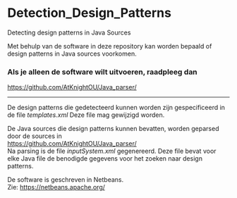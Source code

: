 # Detection_Design_Patterns
Detecting design patterns in Java Sources

Met behulp van de software in deze repository kan worden bepaald
of design patterns in Java sources voorkomen.

### Als je alleen de software wilt uitvoeren, raadpleeg dan 
https://github.com/AtKnightOU/Java_parser/

***

De design patterns die gedetecteerd kunnen worden zijn gespecificeerd
in de file *templates.xml* Deze file mag gewijzigd worden.

De Java sources die design patterns kunnen bevatten,
worden geparsed door de sources in 
\
https://github.com/AtKnightOU/Java_parser/ 
\
Na parsing is de file *inputSystem.xml* gegenereerd.
Deze file bevat voor elke Java file de benodigde gegevens voor het zoeken naar design patterns.

De software is geschreven in Netbeans.
\
Zie: https://netbeans.apache.org/
